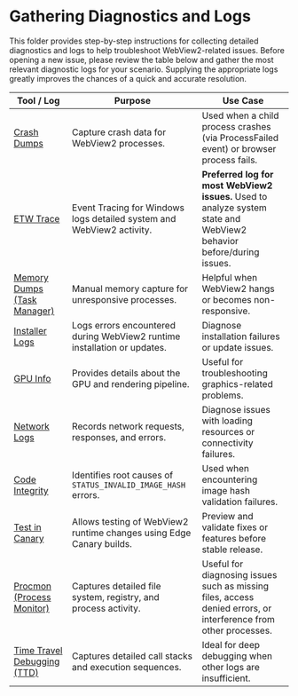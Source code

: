 # Gathering Diagnostics and Logs
This folder provides step-by-step instructions for collecting detailed diagnostics and logs to help troubleshoot WebView2-related issues. Before opening a new issue, please review the table below and gather the most relevant diagnostic logs for your scenario. Supplying the appropriate logs greatly improves the chances of a quick and accurate resolution.

| Tool / Log                | Purpose                                                                 | Use Case                                                                 |
|---------------------------|-------------------------------------------------------------------------|--------------------------------------------------------------------------|
| [Crash Dumps](crash.md)               | Capture crash data for WebView2 processes.                              | Used when a child process crashes (via ProcessFailed event) or browser process fails. |
| [ETW Trace](etw.md)                 | Event Tracing for Windows logs detailed system and WebView2 activity.   | **Preferred log for most WebView2 issues.** Used to analyze system state and WebView2 behavior before/during issues. |
| [Memory Dumps (Task Manager)](task_manager_dump.md)| Manual memory capture for unresponsive processes.                      | Helpful when WebView2 hangs or becomes non-responsive.                   |
| [Installer Logs](install.md)            | Logs errors encountered during WebView2 runtime installation or updates.| Diagnose installation failures or update issues.                         |
| [GPU Info](gpu.md)                  | Provides details about the GPU and rendering pipeline.                  | Useful for troubleshooting graphics-related problems.                    |
| [Network Logs](network.md)              | Records network requests, responses, and errors.                        | Diagnose issues with loading resources or connectivity failures.         |
| [Code Integrity](code_integrity.md)            | Identifies root causes of `STATUS_INVALID_IMAGE_HASH` errors.           | Used when encountering image hash validation failures.                   |
| [Test in Canary](test_canary.md)            | Allows testing of WebView2 runtime changes using Edge Canary builds.    | Preview and validate fixes or features before stable release.            |
| [Procmon (Process Monitor)](procmon.md) | Captures detailed file system, registry, and process activity.           | Useful for diagnosing issues such as missing files, access denied errors, or interference from other processes.                    |
| [Time Travel Debugging (TTD)](ttd.md)  | Captures detailed call stacks and execution sequences.                                        | Ideal for deep debugging when other logs are insufficient.                 |